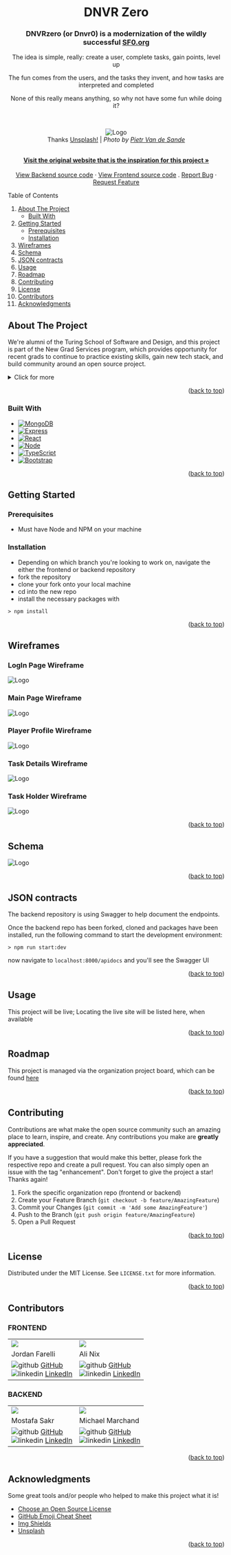 <!-- Improved compatibility of back to top link: See: https://github.com/dnvr-zero/dnvr-zero/pull/73 -->

<a name="readme-top"></a>

<!--
*** Thanks for checking out the DNVRzero project! If you have a suggestion
*** that would make this better, please fork the repo and create a pull request
*** or simply open an issue with the tag "enhancement".
*** Don't forget to give the project a star!
*** Thanks again! Now go create something AMAZING! :D
-->

<!-- PROJECT SHIELDS -->
<!--
*** I'm using markdown "reference style" links for readability.
*** Reference links are enclosed in brackets [ ] instead of parentheses ( ).
*** See the bottom of this document for the declaration of the reference variables
*** for contributors-url, forks-url, etc. This is an optional, concise syntax you may use.
*** https://www.markdownguide.org/basic-syntax/#reference-style-links
-->

<!-- PROJECT LOGO -->
<br />
<div align="center">

  <h1 align="center">DNVR Zero</h1>

  <p align="center">
    <h3>DNVRzero (or Dnvr0) is a modernization of the wildly successful <strong><a href="http://sf0.org">SF0.org</a></strong></h3>
    <p>The idea is simple, really: create a user, complete tasks, gain points, level up</p>
    <p>The fun comes from the users, and the tasks they invent, and how tasks are interpreted and completed</p>
    <p> None of this really means anything, so why not have some fun while doing it?</p>
    <br />
    <figure>
  <img src="https://github.com/dnvr-zero/dnvr-zero-be/raw/main/public/dnvrzero.jpg" alt="Logo">
  <figcaption>
    <span class="caption"> Thanks <a href="https://unsplash.com/license">Unsplash!</a></span> |
    <i class=""> Photo by <a href="https://unsplash.com/@planner1963">Pietr Van de Sande</a> </i>
  </figcaption>
  </figure>
    <br />
    <a href="http://sf0.org/"><strong>Visit the original website that is the inspiration for this project »</strong></a>
    <br />
    <br />
    <a href="https://github.com/dnvr-zero/dnvr-zero-be">View Backend source code</a>
    ·
    <a href="https://github.com/dnvr-zero/dnvr-zero-fe">View Frontend source code</a>
    .
    <a href="https://github.com/dnvr-zero/dnvr-zero-be/issues">Report Bug</a>
    ·
    <a href="https://github.com/dnvr-zero/dnvr-zero-be/issues">Request Feature</a>
  </p>
</div>

<!-- TABLE OF CONTENTS -->

  <summary>Table of Contents</summary>
  <ol>
    <li>
      <a href="#about-the-project">About The Project</a>
      <ul>
        <li><a href="#built-with">Built With</a></li>
      </ul>
    </li>
    <li>
      <a href="#getting-started">Getting Started</a>
      <ul>
        <li><a href="#prerequisites">Prerequisites</a></li>
        <li><a href="#installation">Installation</a></li>
      </ul>
    </li>
    <li><a href="#wireframes">Wireframes</a></li>
    <li><a href="#schema">Schema</a></li>
    <li><a href="#json-contracts">JSON contracts</a></li>
    <li><a href="#usage">Usage</a></li>
    <li><a href="#roadmap">Roadmap</a></li>
    <li><a href="#contributing">Contributing</a></li>
    <li><a href="#license">License</a></li>
    <li><a href="#contributors">Contributors</a></li>
    <li><a href="#acknowledgments">Acknowledgments</a></li>
  </ol>


<!-- ABOUT THE PROJECT -->

## About The Project

We're alumni of the Turing School of Software and Design, and this project is part of the New Grad Services program, which provides opportunity for recent grads to continue to practice existing skills, gain new tech stack, and build community around an open source project.

<details>
<summary>Click for more</summary>
<p>We're (re)creating (or re-vitalizing) a site that encourages non-consumer leisure activities, creativity and exploring the habitat in which you find yourself. Create a "player", find a task to complete, and then sign up for that task. Submit proof once you're done and gain sweet, sweet fake internet points to level up.</p>

<p>If you'd rather invent tasks for people to complete, do that too! Date ideas? Solo dates? Artist's date? Looking for a cure for your boredom? Want to meet people and explore your city? Want to do something fun with a loved one? Want to break the monotony of the same ol' routine? What are you waiting for?</p>

<p>Collaborate with your friends! Collaborate with strangers! Or just complete these on your own.
</p>
</details>

<p align="right">(<a href="#readme-top">back to top</a>)</p>

### Built With

-   [![MongoDB][MongoDB]][mongo-url]
-   [![Express][Express]][express-url]
-   [![React][react]][react-url]
-   [![Node][Node]][node-url]
-   [![TypeScript][TypeScript]][typescript-url]
-   [![Bootstrap][Bootstrap]][bootstrap-url]

<p align="right">(<a href="#readme-top">back to top</a>)</p>

<!-- GETTING STARTED -->

## Getting Started

### Prerequisites

- Must have Node and NPM on your machine

### Installation

- Depending on which branch you're looking to work on, navigate the either the frontend or backend repository
- fork the repository
- clone your fork onto your local machine
- cd into the new repo
- install the necessary packages with

```
> npm install
```

<p align="right">(<a href="#readme-top">back to top</a>)</p>

<!-- Wireframes -->

## Wireframes

### LogIn Page Wireframe
<img src="https://github.com/dnvr-zero/dnvr-zero-be/raw/main/public/loginPageWireFrame.png" alt="Logo">

### Main Page Wireframe
<img src="https://github.com/dnvr-zero/dnvr-zero-be/raw/main/public/mainPageWireFrame.png" alt="Logo">

### Player Profile Wireframe
<img src="https://github.com/dnvr-zero/dnvr-zero-be/raw/main/public/playerProfileWireFrame.png" alt="Logo">

### Task Details Wireframe
<img src="https://github.com/dnvr-zero/dnvr-zero-be/raw/main/public/taskDetailsWireFrame.png" alt="Logo">

### Task Holder Wireframe
<img src="https://github.com/dnvr-zero/dnvr-zero-be/raw/main/public/taskHolderWireFrame.png" alt="Logo">

<p align="right">(<a href="#readme-top">back to top</a>)</p>

<!-- Schema -->

## Schema

<img src="https://github.com/dnvr-zero/dnvr-zero-be/raw/main/public/dnvr-zero-schema.jpeg" alt="Logo">


<p align="right">(<a href="#readme-top">back to top</a>)</p>

<!-- JSON contracts -->

## JSON contracts

The backend repository is using Swagger to help document the endpoints.

Once the backend repo has been forked, cloned and packages have been installed, run the following command to start the development environment:

```
> npm run start:dev
```

now navigate to `localhost:8000/apidocs` and you'll see the Swagger UI

<p align="right">(<a href="#readme-top">back to top</a>)</p>

<!-- USAGE EXAMPLES -->

## Usage

  This project will be live; Locating the live site will be listed here, when available

<p align="right">(<a href="#readme-top">back to top</a>)</p>

<!-- ROADMAP -->

## Roadmap

   This project is managed via the organization project board, which can be found [here](https://github.com/orgs/dnvr-zero/projects/2)


<p align="right">(<a href="#readme-top">back to top</a>)</p>

<!-- CONTRIBUTING -->

## Contributing

Contributions are what make the open source community such an amazing place to learn, inspire, and create. Any contributions you make are **greatly appreciated**.

If you have a suggestion that would make this better, please fork the respective repo and create a pull request. You can also simply open an issue with the tag "enhancement".
Don't forget to give the project a star! Thanks again!

1. Fork the specific organization repo (frontend or backend)
2. Create your Feature Branch (`git checkout -b feature/AmazingFeature`)
3. Commit your Changes (`git commit -m 'Add some AmazingFeature'`)
4. Push to the Branch (`git push origin feature/AmazingFeature`)
5. Open a Pull Request

<p align="right">(<a href="#readme-top">back to top</a>)</p>

<!-- LICENSE -->

## License

Distributed under the MIT License. See `LICENSE.txt` for more information.

<p align="right">(<a href="#readme-top">back to top</a>)</p>

<!-- Contributors -->

## Contributors

### FRONTEND
<table>
  <tr>
    <td><img src="https://avatars.githubusercontent.com/u/97558758?s=150&v=4"></td>
    <td><img src="https://avatars.githubusercontent.com/u/28677929?s=150&v=4"></td>
  </tr>
  <tr>
    <td>Jordan Farelli</td>
    <td>Ali Nix</td>
  </tr>
  <tr>
    <td>
      <img src="https://github.com/dnvr-zero/dnvr-zero-be/raw/main/public/github-logo.png" alt="github"> <a href="https://github.com/jfarelli">GitHub</a><br>
      <img src="https://github.com/dnvr-zero/dnvr-zero-be/raw/main/public/linkedin-logo.png" alt="linkedin"> <a href="https://www.linkedin.com/in/jordan-farelli/">LinkedIn</a>
    </td>
    <td>
      <img src="https://github.com/dnvr-zero/dnvr-zero-be/raw/main/public/github-logo.png" alt="github"> <a href="https://github.com/alinix1">GitHub</a><br>
      <img src="https://github.com/dnvr-zero/dnvr-zero-be/raw/main/public/linkedin-logo.png" alt="linkedin"> <a href="https://www.linkedin.com/in/ali-nix-38b9b9126/">LinkedIn</a>
    </td>
  </tr>
</table>

### BACKEND
<table>
  <tr>
    <td><img src="https://avatars.githubusercontent.com/u/110377741?s=150&v=4"></td>
    <td><img src="https://avatars.githubusercontent.com/u/35391349?s=150&v=4"></td>
  </tr>
  <tr>
    <td>Mostafa Sakr</td>
    <td>Michael Marchand</td>
  </tr>
  <tr>
    <td>
      <img src="https://github.com/dnvr-zero/dnvr-zero-be/raw/main/public/github-logo.png" alt="github"> <a href="https://github.com/msakr21">GitHub</a><br>
      <img src="https://github.com/dnvr-zero/dnvr-zero-be/raw/main/public/linkedin-logo.png" alt="linkedin"> <a href="https://www.linkedin.com/in/mostafasakr16/">LinkedIn</a>
    </td>
    <td>
      <img src="https://github.com/dnvr-zero/dnvr-zero-be/raw/main/public/github-logo.png" alt="github"> <a href="https://github.com/marchandMD">GitHub</a><br>
      <img src="https://github.com/dnvr-zero/dnvr-zero-be/raw/main/public/linkedin-logo.png" alt="linkedin"> <a href="https://www.linkedin.com/in/mmarchand1/">LinkedIn</a>
    </td>
  </tr>
</table>

<p align="right">(<a href="#readme-top">back to top</a>)</p>

<!-- ACKNOWLEDGMENTS -->

## Acknowledgments

Some great tools and/or people who helped to make this project what it is!

-   [Choose an Open Source License](https://choosealicense.com)
-   [GitHub Emoji Cheat Sheet](https://www.webpagefx.com/tools/emoji-cheat-sheet)
-   [Img Shields](https://shields.io)
-   [Unsplash](https://unsplash.com/)


<p align="right">(<a href="#readme-top">back to top</a>)</p>

<!-- MARKDOWN LINKS & IMAGES -->
<!-- https://www.markdownguide.org/basic-syntax/#reference-style-links -->

[contributors-shield]: https://img.shields.io/github/contributors/dnvr-zero/dnvr-zero-be.svg?style=for-the-badge
[contributors-url]: https://github.com/dnvr-zero/dnvr-zero-be/graphs/contributors
[forks-shield]: https://img.shields.io/github/forks/dnvr-zero/dnvr-zero.svg?style=for-the-badge
[forks-url]: https://github.com/dnvr-zero/dnvr-zero-be/network/members
[stars-shield]: https://img.shields.io/github/stars/dnvr-zero/dnvr-zero-be.svg?style=for-the-badge
[stars-url]: https://github.com/dnvr-zero/dnvr-zero-be/stargazers
[issues-shield]: https://img.shields.io/github/issues/dnvr-zero/dnvr-zero-be.svg?style=for-the-badge
[issues-url]: https://github.com/dnvr-zero/dnvr-zero-be/issues
[license-shield]: https://img.shields.io/github/license/dnvr-zero/dnvr-zero-be.svg?style=for-the-badge
[license-url]: https://github.com/dnvr-zero/dnvr-zero-be/blob/master/LICENSE.txt
[linkedin-shield]: https://img.shields.io/badge/-LinkedIn-black.svg?style=for-the-badge&logo=linkedin&colorB=555
[linkedin-url]: https://linkedin.com/in/mmarchand1/
[product-screenshot]: images/screenshot.png
[Bootstrap]: https://img.shields.io/badge/Bootstrap-v5.3.0-success
[bootstrap-url]: https://getbootstrap.com
[ruby.com]: https://img.shields.io/badge/ruby-v2.7.4-red
[ruby-url]: https://ruby-doc.org/core-2.7.2/
[rspec.com]: https://img.shields.io/badge/rspec-v3.12-success
[rspec-url]: https://rspec.info/documentation/
[MongoDB]: https://img.shields.io/badge/mongoDB-v5.6-success
[mongo-url]: https://www.mongodb.com/
[Express]: https://img.shields.io/badge/Express-v4.18-success
[express-url]: https://expressjs.com/
[React]: https://img.shields.io/badge/React-v18.2-success
[react-url]: https://react.dev/
[Node]: https://img.shields.io/badge/Node-v19.7.0-success
[node-url]: https://nodejs.dev/en/
[TypeScript]: https://img.shields.io/badge/TypeScript-v4.9.5-success
[typescript-url]: https://react.dev/